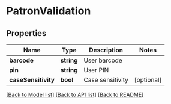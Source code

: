 # PatronValidation

## Properties
Name | Type | Description | Notes
------------ | ------------- | ------------- | -------------
**barcode** | **string** | User barcode | 
**pin** | **string** | User PIN | 
**caseSensitivity** | **bool** | Case sensitivity | [optional] 

[[Back to Model list]](../README.md#documentation-for-models) [[Back to API list]](../README.md#documentation-for-api-endpoints) [[Back to README]](../README.md)


